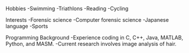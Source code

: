 Hobbies
-Swimming
-Triathlons
-Reading
-Cycling

Interests
-Forensic science
-Computer forensic science
-Japanese language
-Sports

Programming Background
-Experience coding in C, C++, Java, MATLAB, Python, and MASM.
-Current research involves image analysis of hair.
